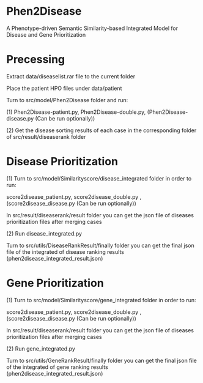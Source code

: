 # Phen2Disease

A Phenotype-driven Semantic Similarity-based Integrated Model for Disease and Gene Prioritization

# Precessing

Extract data/diseaselist.rar file to the current folder

Place the patient HPO files under data/patient

Turn to src/model/Phen2Disease folder and run:

(1) Phen2Disease-patient.py, Phen2Disease-double.py, (Phen2Disease-disease.py (Can be run optionally))

(2) Get the disease sorting results of each case in the corresponding folder of src/result/diseaserank folder

# Disease Prioritization
(1) Turn to src/model/Similarityscore/disease_integrated folder in order to run:

score2disease_patient.py, score2disease_double.py , (score2disease_disease.py (Can be run optionally))

In src/result/diseaserank/result folder you can get the json file of diseases prioritization files after merging cases

(2) Run disease_integrated.py

Turn to src/utils/DiseaseRankResult/finally folder you can get the final json file of the integrated of disease ranking results (phen2disease_integrated_result.json)

# Gene Prioritization

(1) Turn to src/model/Similarityscore/gene_integrated folder in order to run:

score2disease_patient.py, score2disease_double.py , (score2disease_disease.py (Can be run optionally))

In src/result/diseaserank/result folder you can get the json file of diseases prioritization files after merging cases

(2) Run gene_integrated.py

Turn to src/utils/GeneRankResult/finally folder you can get the final json file of the integrated of gene ranking results (phen2disease_integrated_result.json)
